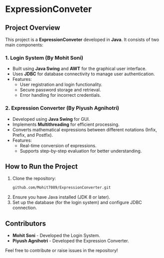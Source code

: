 # ExpressionConveter

## Project Overview
This project is a **ExpressionConveter** developed in **Java**. It consists of two main components:

### 1. **Login System** (By Mohit Soni)
- Built using **Java Swing** and **AWT** for the graphical user interface.
- Uses **JDBC** for database connectivity to manage user authentication.
- Features:
  - User registration and login functionality.
  - Secure password storage and retrieval.
  - Error handling for incorrect credentials.

### 2. **Expression Converter** (By Piyush Agnihotri)
- Developed using **Java Swing** for GUI.
- Implements **Multithreading** for efficient processing.
- Converts mathematical expressions between different notations (Infix, Prefix, and Postfix).
- Features:
  - Real-time conversion of expressions.
  - Supports step-by-step evaluation for better understanding.

## How to Run the Project
1. Clone the repository:
   ```sh
   github.com/Mohit7089/ExpressionConverter.git
   ```
2. Ensure you have Java installed (JDK 8 or later).
3. Set up the database (for the login system) and configure JDBC connection.


## Contributors
- **Mohit Soni** - Developed the Login System.
- **Piyush Agnihotri** - Developed the Expression Converter.

Feel free to contribute or raise issues in the repository!


